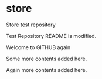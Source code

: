store
=====

Store test repository

Test Repository README is modified.

Welcome to GITHUB again

Some more contents added here.

Again more contents added here.
